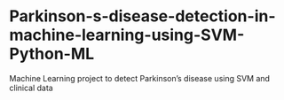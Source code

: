 # Parkinson-s-disease-detection-in-machine-learning-using-SVM-Python-ML
Machine Learning project to detect Parkinson’s disease using SVM and clinical data
